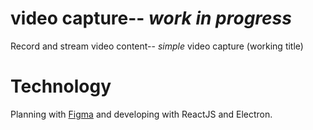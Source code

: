 # video capture-- *work in progress* 

Record and stream video content-- *simple* video capture (working title)

<!-- # Screenshots -->

<!-- <p align="center">
  <img src="screenshots/placeholder" width="49%">
  <img src="screenshots/placeholder" width="49%">
</p> -->

# Technology

Planning with [Figma](https://www.figma.com/file/gc0RHvw1g9CYlffSBtZCUe/simpleVideoCapture?node-id=0%3A1) and developing with ReactJS and Electron.
